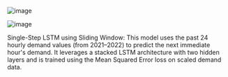 ![image](https://github.com/user-attachments/assets/eaf5fbc9-06e1-4ae1-98f8-62f98da8d90f)

![image](https://github.com/user-attachments/assets/43b7fe4b-33e9-44f5-b9be-cb3f16b37d56)

Single-Step LSTM using Sliding Window:
This model uses the past 24 hourly demand values (from 2021–2022) to predict the next immediate hour's demand. It leverages a stacked LSTM architecture with two hidden layers and is trained using the Mean Squared Error loss on scaled demand data.
